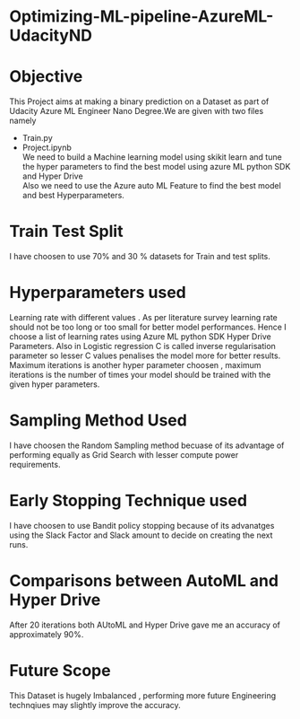 # Optimizing-ML-pipeline-AzureML-UdacityND
# Objective <br>
This Project aims at making a binary prediction on a Dataset as part of Udacity Azure ML Engineer Nano Degree.We are given with two files namely
- Train.py<br>
- Project.ipynb<br>
We need to build a Machine learning model using skikit learn and tune the hyper parameters to find the best model using azure ML python SDK and Hyper Drive<br>
Also we need to  use the Azure auto ML Feature  to find the best model and best Hyperparameters.<br>
# Train Test Split<br>
I have choosen to use 70% and 30 % datasets for Train and test splits.<br>
# Hyperparameters used
Learning rate with different values . As per literature survey learning rate should not be too long or too small for better model performances. Hence I choose a list of learning rates
using Azure ML python SDK Hyper Drive Parameters. Also in Logistic  regression  C is called inverse regularisation parameter so lesser  C values penalises the model more for better results.<br>
Maximum iterations is another hyper parameter choosen , maximum iterations is the number of times your model should be trained with the  given hyper parameters.<br>
# Sampling Method Used<br>
I have choosen the Random Sampling method  becuase of its advantage of performing equally as Grid Search with lesser compute power requirements.<br>
# Early Stopping Technique used <br>
I have choosen to use Bandit policy stopping because of its advanatges using the Slack Factor and Slack amount to decide  on  creating the next runs. <br>
# Comparisons between AutoML and Hyper Drive<br>
After 20 iterations  both AUtoML and Hyper Drive gave me an accuracy of approximately 90%.<br>
# Future Scope<br>
This Dataset is hugely Imbalanced , performing more future Engineering technqiues may slightly improve the accuracy.<br>

